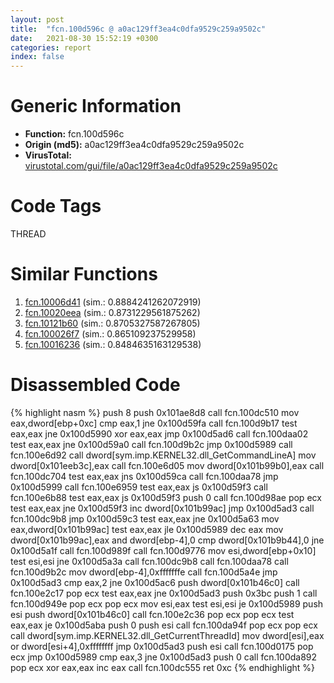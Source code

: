 ```yaml
---
layout: post
title:  "fcn.100d596c @ a0ac129ff3ea4c0dfa9529c259a9502c"
date:   2021-08-30 15:52:19 +0300
categories: report
index: false
---
```


# Generic Information
- **Function:** fcn.100d596c
- **Origin (md5):** a0ac129ff3ea4c0dfa9529c259a9502c
- **VirusTotal:** [virustotal.com/gui/file/a0ac129ff3ea4c0dfa9529c259a9502c][virustotal_ref]

# Code Tags
<span class="tag" id="THREAD">THREAD</span>


# Similar Functions

1. [fcn.10006d41][similar_1_ref] (sim.: 0.8884241262072919)
2. [fcn.10020eea][similar_2_ref] (sim.: 0.8731229561875262)
3. [fcn.10121b60][similar_3_ref] (sim.: 0.8705327587267805)
4. [fcn.100026f7][similar_4_ref] (sim.: 0.865109237529958)
5. [fcn.10016236][similar_5_ref] (sim.: 0.8484635163129538)


# Disassembled Code

{% highlight nasm %}
push 8
push 0x101ae8d8
call fcn.100dc510
mov eax,dword[ebp+0xc]
cmp eax,1
jne 0x100d59fa
call fcn.100d9b17
test eax,eax
jne 0x100d5990
xor eax,eax
jmp 0x100d5ad6
call fcn.100daa02
test eax,eax
jne 0x100d59a0
call fcn.100d9b2c
jmp 0x100d5989
call fcn.100e6d92
call dword[sym.imp.KERNEL32.dll_GetCommandLineA]
mov dword[0x101eeb3c],eax
call fcn.100e6d05
mov dword[0x101b99b0],eax
call fcn.100dc704
test eax,eax
jns 0x100d59ca
call fcn.100daa78
jmp 0x100d5999
call fcn.100e6959
test eax,eax
js 0x100d59f3
call fcn.100e6b88
test eax,eax
js 0x100d59f3
push 0
call fcn.100d98ae
pop ecx
test eax,eax
jne 0x100d59f3
inc dword[0x101b99ac]
jmp 0x100d5ad3
call fcn.100dc9b8
jmp 0x100d59c3
test eax,eax
jne 0x100d5a63
mov eax,dword[0x101b99ac]
test eax,eax
jle 0x100d5989
dec eax
mov dword[0x101b99ac],eax
and dword[ebp-4],0
cmp dword[0x101b9b44],0
jne 0x100d5a1f
call fcn.100d989f
call fcn.100d9776
mov esi,dword[ebp+0x10]
test esi,esi
jne 0x100d5a3a
call fcn.100dc9b8
call fcn.100daa78
call fcn.100d9b2c
mov dword[ebp-4],0xfffffffe
call fcn.100d5a4e
jmp 0x100d5ad3
cmp eax,2
jne 0x100d5ac6
push dword[0x101b46c0]
call fcn.100e2c17
pop ecx
test eax,eax
jne 0x100d5ad3
push 0x3bc
push 1
call fcn.100d949e
pop ecx
pop ecx
mov esi,eax
test esi,esi
je 0x100d5989
push esi
push dword[0x101b46c0]
call fcn.100e2c36
pop ecx
pop ecx
test eax,eax
je 0x100d5aba
push 0
push esi
call fcn.100da94f
pop ecx
pop ecx
call dword[sym.imp.KERNEL32.dll_GetCurrentThreadId]
mov dword[esi],eax
or dword[esi+4],0xffffffff
jmp 0x100d5ad3
push esi
call fcn.100d0175
pop ecx
jmp 0x100d5989
cmp eax,3
jne 0x100d5ad3
push 0
call fcn.100da892
pop ecx
xor eax,eax
inc eax
call fcn.100dc555
ret 0xc
{% endhighlight %}


[similar_1_ref]: /report/fcn.10006d41@090dc3a8da6aa33c667b678303e4bdd6
[similar_2_ref]: /report/fcn.10020eea@3785b40cea34bd176ce2c160dcf987f8
[similar_3_ref]: /report/fcn.10121b60@e5d49e0823e602f2ee948ac39d32c1eb
[similar_4_ref]: /report/fcn.100026f7@b9edf77857f539db509c59673523150a
[similar_5_ref]: /report/fcn.10016236@01917ef1a6330a4695a0deaf2b7bc13a
[virustotal_ref]: https://www.virustotal.com/gui/file/a0ac129ff3ea4c0dfa9529c259a9502c